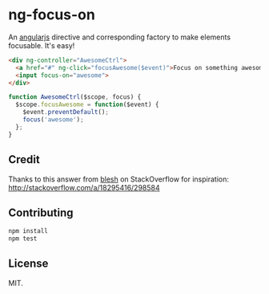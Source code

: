 # ng-focus-on

An [angularjs](http://angularjs.org/) directive and corresponding factory to make elements focusable. It's easy!

```html
<div ng-controller="AwesomeCtrl">
  <a href="#" ng-click="focusAwesome($event)">Focus on something awesome</a>
  <input focus-on="awesome">
</div>
```

```javascript
function AwesomeCtrl($scope, focus) {
  $scope.focusAwesome = function($event) {
    $event.preventDefault();
    focus('awesome');
  };
}
```

## Credit

Thanks to this answer from [blesh](http://stackoverflow.com/users/135786/blesh) on StackOverflow for inspiration: http://stackoverflow.com/a/18295416/298584

## Contributing

```bash
npm install
npm test
```

## License

MIT.
